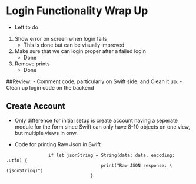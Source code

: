 #  Login Functionality Wrap Up
- Left to do

1. Show error on screen when login fails
    - This is done but can be visually improved
2. Make sure that we can login proper after a failed login
    - Done
3. Remove prints
    - Done
    
##Review:
    - Comment code, particularly on Swift side. and Clean it up.
    - Clean up login code on the backend
 
## Create Account

- Only difference for initial setup is create account having a seperate module for the form since Swift can only have 8-10 objects on one view, but multiple views in onw.

- Code for printing Raw Json in Swift
```
                if let jsonString = String(data: data, encoding: .utf8) {
                                    print("Raw JSON response: \(jsonString)")
                                }
```
